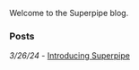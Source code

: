 Welcome to the Superpipe blog. 

### Posts
*3/26/24* - [Introducing Superpipe](./introducing_superpipe/index.md)